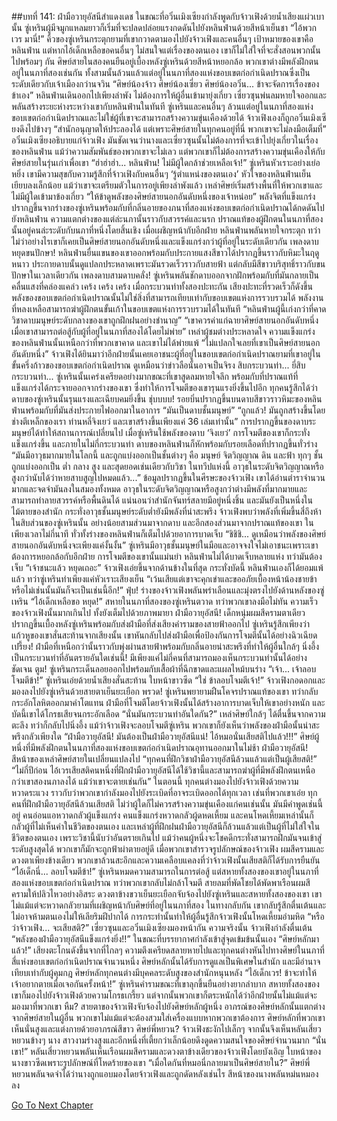 ##บทที่ 141: ฝ่ามือวายุอัสนีสำแดงเดช
ในขณะที่อวิ๋นเมิงเซียงกำลังพูดกับจ้าวเฟิงด้วยน้ำเสียงแผ่วเบานั้น ซู่เหรินผู้มีจมูกแหลมยาวก็เริ่มที่จะปลดปล่อยแรงกดดันไปยังหลินฟ่านด้วยสีหน้าเย็นชา
“ไอ้พวกเวร มานี่!”
คิ้วของซู่เหรินกระตุกยามที่เขากวาดตามองไปยังจ้าวเฟิงและคนอื่นๆ เป้าหมายของเขาคือหลินฟ่าน แต่หากไอ้เด็กเหลือขอคนอื่นๆ ไม่สนใจแต่เรื่องของตนเอง เขาก็ไม่ใส่ใจที่จะสั่งสอนพวกนั้นไปพร้อมๆ กัน
ศิษย์สายในสองคนยืนอยู่เบื้องหลังซู่เหรินด้วยสีหน้าหยอกล้อ พวกเขาต่างมีพลังฝึกตนอยู่ในนภาที่สองเช่นกัน
ทั้งสามนั้นล้วนแล้วแต่อยู่ในนภาที่สองแห่งขอบเขตก่อกำเนิดปราณซึ่งเป็นระดับเดียวกับเจ้าเมืองกว่านจวิน
“ศิษย์น้องจ้าว ศิษย์น้องเซี่ยว ศิษย์น้องอวิ๋น... ข้าจะจัดการเรื่องของข้าเอง”
หลินฟ่านเดินออกไปเพียงลำพัง ไม่ต้องการให้ผู้อื่นเข้ามายุ่งเกี่ยว
เซี่ยวซุนพ่นลมหายใจออกและพลันสร้างระยะห่างระหว่างเขากับหลินฟ่านในทันที ซู่เหรินและคนอื่นๆ ล้วนแต่อยู่ในนภาที่สองแห่งขอบเขตก่อกำเนิดปราณและไม่ใช่ผู้ที่เขาจะสามารถสร้างความขุ่นเคืองด้วยได้
จ้าวเฟิงเองก็ถูกอวิ๋นเมิงเซียงดึงไปข้างๆ
“สำนักอนุญาตให้ประลองได้ แต่เพราะศิษย์สายในทุกคนอยู่ที่นี่ พวกเขาจะไม่ลงมือเต็มที่” อวิ๋นเมิงเซียงอธิบายแก่จ้าวเฟิง มันชัดเจนว่านางและเซี่ยวซุนนั้นไม่ต้องการที่จะเข้าไปยุ่งเกี่ยวในเรื่องของหลินฟ่าน
แม้ว่าความสัมพันธ์ของพวกเขาจะไม่เลว แต่พวกเขาก็ไม่ต้องการสร้างความขุ่นเคืองให้กับศิษย์สายในรุ่นเก่าเพื่อเขา
“ฮ่าฮ่าฮ่า... หลินฟ่าน! ไม่มีผู้ใดกล้าช่วยเหลือเจ้า!” ซู่เหรินหัวเราะอย่างเย่อหยิ่ง
เขามีความสุขกับความรู้สึกที่จ้าวเฟิงกับคนอื่นๆ ‘รู้ตำแหน่งของตนเอง’
หัวใจของหลินฟ่านเย็นเยียบลงเล็กน้อย แม้ว่าเขาจะเตรียมตัวในการอยู่เพียงลำพังแล้ว
เหล่าศิษย์เริ่มสร้างพื้นที่ให้พวกเขาและไม่มีผู้ใดเข้ามาข้องเกี่ยว
“ให้ข้าดูพลังของศิษย์สายนอกอันดับหนึ่งของเจ้าหน่อย”
พลังจิตที่แข็งแกร่งปรากฏขึ้นจากร่างของซู่เหรินพร้อมกับที่กลิ่นอายของภนาที่สองแห่งขอบเขตก่อกำเนิดปราณได้กดดันไปยังหลินฟ่าน
ความแตกต่างของแต่ล่ะนภานั้นราวกับสวรรค์และนรก ปราณแท้ของผู้ฝึกตนในนภาที่สองนั้นอยู่คนล่ะระดับกับนภาที่หนึ่งโดยสิ้นเชิง
เมื่อเผชิญหน้ากับอีกฝ่าย หลินฟ่านพลันหายใจกระตุก ทว่าไม่ว่าอย่างไรเขาก็เคยเป็นศิษย์สายนอกอันดับหนึ่งและแข็งแกร่งกว่าผู้ที่อยู่ในระดับเดียวกัน
เพลงดาบหยุดขนปักษา!
หลินฟ่านยื่นแขนของเขาออกพร้อมกับประกายแสงสีขาวได้ปรากฏขึ้นราวกับหิมะในฤดูหนาว ประกายดาบนั้นดูแปลกประหลาดเพราะมันรวดเร็วราวกับสายฟ้า แต่กลับมีสีขาวบริสุทธิ์ราวกับขนปักษาในเวลาเดียวกัน
เพลงดาบสามดาบคลั่ง!
ซู่เหรินพลันชักดาบออกจากฝักพร้อมกับที่มันกลายเป็นคลื่นแสงที่คล่องแคล่ว
เคร้ง เคร้ง เคร้ง
เมื่อกระบวนท่าทั้งสองปะทะกัน เสียงปะทะที่รวดเร็วก็ดังขึ้น
พลังของขอบเขตก่อกำเนิดปราณนั้นไม่ใช่สิ่งที่สามารถเทียบเท่ากับขอบเขตแห่งการรวบรวมได้ พลังงานที่หลงเหลือสามารถฆ่าผู้ฝึกตนขั้นเก้าในขอบเขตแห่งการรวบรวมได้ในทันที
“หลินฟ่านผู้นี้เก่งกว่าที่คาด วิชาดาบมนุษย์ระดับกลางของเขาถูกฝึกฝนอย่างชำนาญ”
“เขาควรค่าแก่ฉายาศิษย์สายนอกอันดับหนึ่งเมื่อเขาสามารถต่อสู้กับผู้ที่อยู่ในนภาที่สองได้โดยไม่พ่าย”
เหล่าผู้ชมต่างประหลาดใจ ความแข็งแกร่งของหลินฟ่านนั้นเหนือกว่าที่พวกเขาคาด และเขาไม่ได้พ่ายแพ้
“ไม่แปลกใจเลยที่เขาเป็นศิษย์สายนอกอันดับหนึ่ง”
จ้าวเฟิงได้ยินมาว่าอีกฝ่ายนั้นเคยเอาชนะผู้ที่อยู่ในขอบเขตก่อกำเนิดปราณยามที่เขาอยู่ในขั้นครึ่งก้าวของขอบเขตก่อกำเนิดปราณ ดูเหมือนว่าข่าวลือนั้นอาจเป็นจิรง
สิบกระบวนท่า... ยี่สิบกระบวนท่า...
ซู่เหรินนั้นเคร่งเครียดอย่างมากขณะที่เขาสูดลมหายใจลึก พร้อมกับที่ปราณแท้ที่แข็งแกร่งได้กระจายออกจากร่างของเขา ซึ่งทำให้การโจมตีของเขารุนแรงยิ่งขึ้นไปอีก
ทุกคนรู้สึกได้ว่าดาบของซู่เหรินนั้นรุนแรงและเฉียบคมยิ่งขึ้น
ชุ่บบบบ!
รอยบิ่นปรากฏขึ้นบนดาบสีขาวราวหิมะของหลินฟ่านพร้อมกับที่มันส่งประกายไฟออกมาในอาการ
“มันเป็นดาบชั้นมนุษย์”
“ถูกแล้ว! มันถูกสร้างขึ้นโดยช่างตีเหล็กของเรา ท่านหลี่จิงเยว่ และเขาสร้างขึ้นเพียงแค่ 36 เล่มเท่านั้น”
การปรากฏขึ้นของดาบระมนุษย์ได้ทำให้สถานการณ์เปลี่ยนไป เมื่อซู่เหรินใช้พลังของดาบ ‘จิงเยว่’ การโจมตีของเขาก็กระทั่งแข็งแกร่งขึ้น และภายในไม่กี่กระบวนท่า ดาบของหลินฟ่านก็หักพร้อมกับรอยเลือดที่ปรากฏขึ้นทั่วร่าง
“มันมีอาวุธมากมายในโลกนี้ และถูกแบ่งออกเป็นชั้นต่างๆ คือ มนุษย์ จิตวิญญาณ ดิน และฟ้า ทุกๆ ชั้นถูกแบ่งออกเป็น ต่ำ กลาง สูง และสุดยอดเช่นเดียวกับวิชา ในทวีปแห่งนี้ อาวุธในระดับจิตวิญญาณหรือสูงกว่านับได้ว่าหายสาบสูญไปหมดแล้ว...”
ข้อมูลปรากฏขึ้นในศีรษะของจ้าวเฟิง เขาได้อ่านตำราจำนวนมากและจดจำมันลงในสมองทั้งหมด
อาวุธในระดับจิตวิญญาณหรือสูงกว่าต่างมีพลังที่มากมายและสามารถทำลายสวรรค์หรือพื้นดินได้ แน่นอนว่าสำนักจันทร์สลายมีอยู่หนึ่งชิ้น และมันยังเป็นหนึ่งในไม้ตายของสำนัก
กระทั่งอาวุธชั้นมนุษย์ระดับต่ำยังมีพลังที่น่าสะพรึง
จ้าวเฟิงพบว่าพลังที่เพิ่มขึ้นสี่ถึงห้าในสิบส่วนของซู่เหรินนั้น อย่างน้อยสามส่วนมาจากดาบ และอีกสองส่วนมาจากปราณแท้ของเขา
ในเพียงเวลาไม่กี่นาที ทั่วทั้งร่างของหลินฟ่านก็เต็มไปด้วยอาการบาดเจ็บ
“ชิชิชิ... ดูเหมือนว่าพลังของศิษย์สายนอกอันดับหนึ่งจะเพียงแค่งั้นงั้น”
ซู่เหรินมีอาวุธชั้นมนุษย์ในมือและอาจจงใจไม่เอาชนะเพราะเขาต้องการหยอกล้อกับอีกฝ่าย การโจมตีของเขานั้นแม่นยำ หลินฟ่านไม่ได้บาดเจ็บหลายแห่ง ทว่ามันต้องเจ็บ
“เจ้าชนะแล้ว หยุดเถอะ”
จ้าวเฟิงเอ่ยขึ้นจากด้านข้างในที่สุด
กระทั่งบัดนี้ หลินฟ่านเองก็ได้ยอมแพ้แล้ว ทว่าซู่เหรินทำเพียงแค่หัวเราะเสียงเย็น
“เว้นเสียแต่เขาจะคุกเข่าและขออภัยเบื้องหน้าน้องชายข้า หรือไม่เช่นนั้นมันก็จะเป็นเช่นนี้อีก!”
ฟุ่บ!
ร่างของจ้าวเฟิงพลันพร่าเลือนและมุ่งตรงไปยังด้านหลังของซู่เหริน
“ไอ้เด็กเหลือขอ หยุด!”
สหายในนภาที่สองของซู่เหรินตวาด ทว่าพวกเขาลงมือไม่ทัน
ความเร็วของจ้าวเฟิงนั้นมากเกินไป ทั้งยังเต็มไปด้วยภาพมายา
ฝ่ามือวายุอัสนี!
เด็กหนุ่มผมสีครามตาเดียวปรากฏขึ้นเบื้องหลังซู่เหรินพร้อมกับส่งฝ่ามือที่ส่งเสียงคำรามของสายฟ้าออกไป
ซู่เหรินรู้สึกเพียงว่าแก้วหูของเขาสั่นสะท้านจากเสียงนั้น เขาหันกลับไปส่งฝ่ามือเพื่อป้องกันการโจมตีนั้นได้อย่างฉิวเฉียด
เปรี้ยง!
ฝ่ามือที่เหนือกว่านั้นราวกับพุ่งผ่านสายฟ้าพร้อมกับกลิ่นอายน่าสะพรึงที่ทำให้ผู้อื่นใกล้ๆ นิ่งอึ้ง
เป็นกระบวนท่าที่อันตรายอันใดเช่นนี้!
มีเพียงแค่ไม่กี่คนที่สามารถมองเห็นกระบวนท่านั้นได้อย่างชัดเจน
ตูม!
ซู่เหรินกระเด็นลอยออกไปพร้อมกับเสื้อผ้าที่ฉีกขาดและแผลไหม้บนร่าง
“เจ้า... เจ้าลอบโจมตีข้า!” ซู่เหรินเอ่ยด้วยน้ำเสียงสั่นสะท้าน ใบหน้าขาวซีด
“ใช่ ข้าลอบโจมตีเจ้า!” จ้าวเฟิงกอดอกและมองลงไปยังซู่เหรินด้วยสายตาเย็นยะเยือก
พรวด!
ซู่เหรินพยายามฝืนโคจรปราณแท้ของเขา ทว่ากลับกระอักโลหิตออกมาคำโตแทน
ฝ่ามือที่โจมตีโดยจ้าวเฟิงนั้นได้สร้างอาการบาดเจ็บให้เขาอย่างหนัก และบัดนี้เขาได้โกรธเสียจนกระอักเลือด
“นั่นมันกระบวนท่าอันใดกัน?”
เหล่าศิษย์ใกล้ๆ ได้ตื่นขึ้นจากความตะลึง ทว่าก็กลับไปนิ่งอึ้ง แม้ว่าจ้าวเฟิงจะลอบโจมตีซู่เหริน พวกเขาก็ยังเห็นว่าพลังของฝ่ามือนั้นน่าสะพรึงกลัวเพียงใด
“ฝ่ามือวายุอัสนี! มันต้องเป็นฝ่ามือวายุอัสนีแน่! ไอ้หมอนั่นเสียสติไปแล้ว!!!” ศิษย์ผู้หนึ่งที่มีพลังฝึกตนในนภาที่สองแห่งขอบเขตก่อกำเนิดปราณอุทานออกมาในไม่ช้า
ฝ่ามือวายุอัสนี!
สีหน้าของเหล่าศิษย์สายในเปลี่ยนแปลงไป
“ทุกคนที่ฝึกวิชาฝ่ามือวายุอัสนีล้วนแล้วแต่เป็นผู้เสียสติ!”
“ไม่กี่ปีก่อน ไอ้เวรเสียสติคนหนึ่งที่ฝึกฝ่ามือวายุอัสนีได้ใช้วิชานี้และสามารถฆ่าผู้ที่มีพลังฝึกตนเหนือกว่าเขาสองนภาลงได้ แม้ว่าเขาจะตายเช่นกัน”
ในตอนนี้ ทุกคนต่างมองไปยังจ้าวเฟิงด้วยความหวาดระแวง ราวกับว่าพวกเขากำลังมองไปยังระเบิดที่อาจระเบิดออกได้ทุกเวลา
เช่นที่พวกเขาเอ่ย ทุกคนที่ฝึกฝ่ามือวายุอัสนีล้วนเสียสติ
ไม่ว่าผู้ใดก็ไม่ควรสร้างความขุ่นเคืองแก่คนเช่นนั้น
มันมีคำพูดเช่นนี้อยู่ คนอ่อนแอหวาดกลัวผู้แข็งแกร่ง คนแข็งแกร่งหวาดกลัวผู้ดหดเหี้ยม และคนโหดเหี้ยมเหล่านั้นก็กลัวผู้ที่ไม่เห็นค่าในชีวิตของตนเอง
และเหล่าผู้ที่ฝึกฝนฝ่ามือวายุอัสนีก็ล้วนแล้วแต่เป็นผู้ที่ไม่ใส่ใจในชีวิตของตนเอง เพราะวิชานี้นับว่าอันตรายเกินไป
แม้ว่าคนผู้หนึ่งจะโชคดีกระทั่งสามารถฝึกมันจนเข้าสู่ระดับสูงสุดได้ พวกเขาก็มักจะถูกฟ้าผ่าตายอยู่ดี
เมื่อพวกเขาสำรวจรูปลักษณ์ของจ้าวเฟิง ผมสีครามและดวงตาเพียงข้างเดียว พวกเขาล้วนสะอึกและความเคลือบแคลงที่ว่าจ้าวเฟิงนั้นเสียสติก็ได้รับการยืนยัน
“ไอ้เด็กนี่... ลอบโจมตีข้า!”
ซู่เหรินหมดความสามารถในการต่อสู้ แต่สหายทั้งสองของเขาอยู่ในนภาที่สองแห่งขอบเขตก่อกำเนิดปราณ ทว่าพวกเขากลับไม่กล้าโจมตี
สายลมที่พัดโชยได้พัดพาเรือนผมสีครามให้ปลิวไหวอย่างอิสระ ดวงตาข้างขวาเย็นยะเยือกจับจ้องไปยังซู่เหรินและสหายทั้งสองของเขา
เขาไม่แม้แต่จะหวาดกลัวยามที่เผชิญหน้ากับศิษย์ที่อยู่ในนภาที่สอง ในทางกลับกัน เขากลับรู้สึกตื่นเต้นและไม่อาจห้ามตนเองไม่ให้เลียริมฝีปากได้
การกระทำนั้นทำให้ผู้อื่นรู้สึกจ้าวเฟิงนั้นโหดเหี้ยมอำมหิต
“หรือว่าจ้าวเฟิง... จะเสียสติ?”
เซี่ยวซุนและอวิ๋นเมิงเซียงมองหน้ากัน
ความจริงนั้น จ้าวเฟิงกำลังตื่นเต้น
“พลังของฝ่ามือวายุอัสนีแข็งแกร่งยิ่ง!!”
ในขณะที่บรรยากาศกำลังเข้าสู่จุดเข้มข้นนั้นเอง
“ศิษย์หลักมาแล้ว!” เสียงตะโกนดังขึ้นจากที่ไกลๆ
ความตึงเครียดสลายหายไปและทุกคนต่างหันไปทางศิษย์ในนภาที่สี่แห่งขอบเขตก่อกำเนิดปราณจำนวนหนึ่ง
ศิษย์หลักนั้นได้รับการดูแลเป็นพิเศษในสำนัก และมีอำนาจเทียบเท่ากับผู้คุมกฎ ศิษย์หลักทุกคนต่างมีบุคคลระดับสูงของสำนักหนุนหลัง
“ไอ้เด็กเวร! ข้าจะทำให้เจ้าอยากตายเมื่อเจอกันครั้งหน้า!” ซู่เหรินคำรามขณะที่เขาลุกขึ้นยืนอย่างยากลำบาก
สหายทั้งสองของเขาก็มองไปยังจ้าวเฟิงด้วยความโกรธเกรี้ยว แต่จากนั้นพวกเขาก็ตระหนักได้ว่าอีกฝ่ายนั้นไม่แม้แต่จะมองมาที่พวกเขา
หืม?
สายตาของจ้าวเฟิงจับจ้องไปยังศิษย์หลักผู้หนึ่ง
อาภรณ์ของศิษย์หลักนั้นแตกต่างจากศิษย์สายในผู้อื่น พวกเขาไม่แม้แต่จะต้องสวมใส่เครื่องแบบหากพวกเขาต้องการ
ศิษย์หลักที่พวกเขาเห็นนั่นสูงและแต่งกายด้วยอาภรณ์สีขาว
ศิษย์พี่หยวน?
จ้าวเฟิงชะงักไปเล็กๆ จากนั้นจึงเห็นหลันเสี่ยวหยวนข้างๆ นาง
สาวงามร่างสูงและอีกหนึ่งที่เตี้ยกว่าเล็กน้อยดึงดูดความสนใจของศิษย์จำนวนมาก
“นั่นเขา!”
หลันเสี่ยวหยวนพลันเห็นเรือนผมสีครามและดวงตาข้างเดียวของจ้าวเฟิงโดยบังเอิญ ใบหน้าของนางขาวซีดเพราะรูปลักษณ์ที่โหดร้ายของเขา
“เมื่อใดกันที่หมอนี่กลายมาเป็นศิษย์สายใน?”
ศิษย์พี่หยวนพลันจดจำได้ว่านางถูกแอบมองโดยจ้าวเฟิงและถูกดัดหลังเช่นไร
สีหน้าของนางพลันหม่นหมองลง



[Go To Next Chapter]( ./142.md)